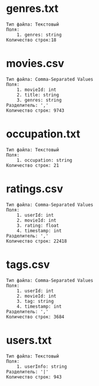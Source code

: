 # genres.txt
    Тип файла: Текстовый
    Поля:
        1. genres: string
    Количество строк:18

# movies.csv
    Тип файла: Comma-Separated Values
    Поля:
        1. movieId: int
        2. title: string
        3. genres: string 
    Разделитель: ','
    Количество строк: 9743

# occupation.txt
    Тип файла: Текстовый
    Поля:
        1. occupation: string
    Количество строк: 21

# ratings.csv
    Тип файла: Comma-Separated Values
    Поля:
        1. userId: int
        2. movieId: int
        3. rating: float
        4. timestamp: int
    Разделитель: ','
    Количество строк: 22418

# tags.csv
    Тип файла: Comma-Separated Values
    Поля:
        1. userId: int
        2. movieId: int
        3. tag: string
        4. timestamp: int
    Разделитель: ','
    Количество строк: 3684

# users.txt
    Тип файла: Текстовый
    Поля:
        1. userInfo: string
    Разделитель: '|'
    Количество строк: 943
